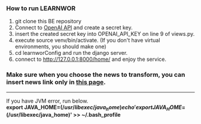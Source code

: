 ### How to run LEARNWOR 

1. git clone this BE repository
2. Connect to [OpenAI API](https://platform.openai.com/api-keys) and create a secret key.
3. insert the created secret key into OPENAI_API_KEY on line 9 of views.py.
4. execute source venv/bin/activate. (If you don't have virtual environments, you should make one)
5. cd learnworConfig and run the django server.
6. connect to http://127.0.0.1:8000/home/ and enjoy the service.

### Make sure when you choose the news to transform, you can insert news link only in [this page](https://news.naver.com/section/101). 

------

If you have JVM error, run below.</br>
**export JAVA_HOME=$(/usr/libexec/java_home)
echo 'export JAVA_HOME=$(/usr/libexec/java_home)' >> ~/.bash_profile**
